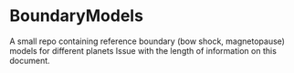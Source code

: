 # BoundaryModels
A small repo containing reference boundary (bow shock, magnetopause) models for different planets
Issue with the length of information on this document.
